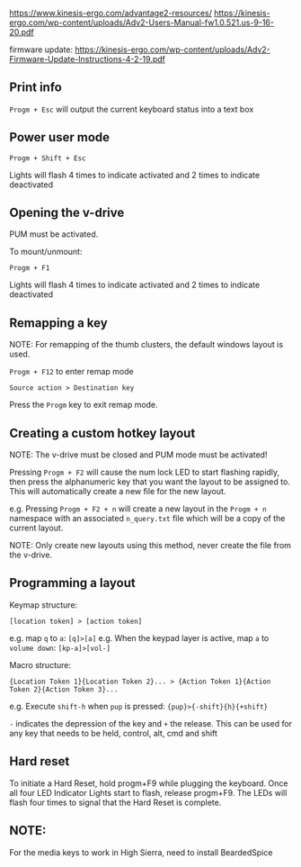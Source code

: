 https://www.kinesis-ergo.com/advantage2-resources/
https://kinesis-ergo.com/wp-content/uploads/Adv2-Users-Manual-fw1.0.521.us-9-16-20.pdf

firmware update: https://kinesis-ergo.com/wp-content/uploads/Adv2-Firmware-Update-Instructions-4-2-19.pdf

## Print info

`Progm + Esc` will output the current keyboard status into a text box

## Power user mode

`Progm + Shift + Esc`

Lights will flash 4 times to indicate activated and 2 times to indicate deactivated

## Opening the v-drive

PUM must be activated.

To mount/unmount:

`Progm + F1`

Lights will flash 4 times to indicate activated and 2 times to indicate deactivated

## Remapping a key

NOTE: For remapping of the thumb clusters, the default windows layout is used.

`Progm + F12` to enter remap mode

`Source action > Destination key`

Press the `Progm` key to exit remap mode.

## Creating a custom hotkey layout

NOTE: The v-drive must be closed and PUM mode must be activated!

Pressing `Progm + F2` will cause the num lock LED to start flashing rapidly, then press
the alphanumeric key that you want the layout to be assigned to. This will automatically create a
new file for the new layout.

e.g. Pressing `Progm + F2 + n` will create a new layout in the `Progm + n` namespace with an associated
`n_query.txt` file which will be a copy of the current layout.

NOTE: Only create new layouts using this method, never create the file from the v-drive.

## Programming a layout

Keymap structure:

`[location token] > [action token]`

e.g. map `q` to `a`: `[q]>[a]`
e.g. When the keypad layer is active, map `a` to `volume down`: `[kp-a]>[vol-]`

Macro structure:

`{Location Token 1}{Location Token 2}... > {Action Token 1}{Action Token 2}{Action Token 3}...`

e.g. Execute `shift-h` when `pup` is pressed: `{pup}>{-shift}{h}{+shift}`

`-` indicates the depression of the key and `+` the release. This can be used for any key that needs
to be held, control, alt, cmd and shift


## Hard reset

To initiate a Hard Reset, hold progm+F9 while plugging the keyboard. Once all four LED Indicator Lights start
to flash, release progm+F9. The LEDs will flash four times to signal that the Hard Reset is complete.


## NOTE:

For the media keys to work in High Sierra, need to install BeardedSpice
